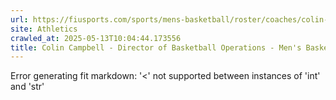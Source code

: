 ```yaml
---
url: https://fiusports.com/sports/mens-basketball/roster/coaches/colin-campbell/3235
site: Athletics
crawled_at: 2025-05-13T10:04:44.173556
title: Colin Campbell - Director of Basketball Operations - Men's Basketball Coaches - FIU Athletics
---
```


Error generating fit markdown: '<' not supported between instances of 'int' and 'str'